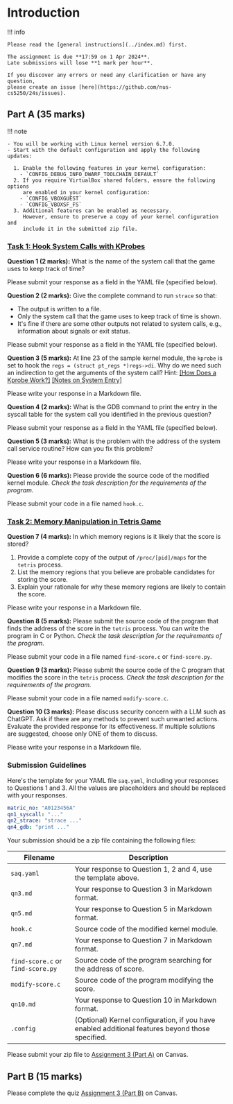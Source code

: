 # Introduction

!!! info

    Please read the [general instructions](../index.md) first.

    The assignment is due **17:59 on 1 Apr 2024**.
    Late submissions will lose **1 mark per hour**.

    If you discover any errors or need any clarification or have any question,
    please create an issue [here](https://github.com/nus-cs5250/24s/issues).

## Part A (35 marks)

!!! note

    - You will be working with Linux kernel version 6.7.0.
    - Start with the default configuration and apply the following updates:

      1. Enable the following features in your kernel configuration:
        - `CONFIG_DEBUG_INFO_DWARF_TOOLCHAIN_DEFAULT`
      2. If you require VirtualBox shared folders, ensure the following options
         are enabled in your kernel configuration:
        - `CONFIG_VBOXGUEST`
        - `CONFIG_VBOXSF_FS`
      3. Additional features can be enabled as necessary.
         However, ensure to preserve a copy of your kernel configuration and
         include it in the submitted zip file.

### [Task 1: Hook System Calls with KProbes](task-kprobe.md)

<!-- 2 + 2 + 5 + 2 + 3 + 6 = 20 -->

**Question 1 (2 marks):**
What is the name of the system call that the game uses to keep track of time?

Please submit your response as a field in the YAML file (specified below).

**Question 2 (2 marks):**
Give the complete command to run `strace` so that:

- The output is written to a file.
- Only the system call that the game uses to keep track of time is shown.
- It's fine if there are some other outputs not related to system calls, e.g.,
  information about signals or exit status.

Please submit your response as a field in the YAML file (specified below).

**Question 3 (5 marks):**
At line 23 of the sample kernel module, the `kprobe` is set to hook the `regs =
(struct pt_regs *)regs->di`. Why do we need such an indirection to get the
arguments of the system call?
Hint:
[[How Does a Kprobe Work?]](https://www.kernel.org/doc/html/v6.7/trace/kprobes.html#how-does-a-kprobe-work)
[[Notes on System Entry]](https://canvas.nus.edu.sg/courses/53045/files/3626447?module_item_id=318796)

Please write your response in a Markdown file.

**Question 4 (2 marks):**
What is the GDB command to print the entry in the syscall table for the system
call you identified in the previous question?

Please submit your response as a field in the YAML file (specified below).

**Question 5 (3 marks):**
What is the problem with the address of the system call service routine? How
can you fix this problem?

Please write your response in a Markdown file.

**Question 6 (6 marks):**
Please provide the source code of the modified kernel module.
_Check the task description for the requirements of the program._

Please submit your code in a file named `hook.c`.

### [Task 2: Memory Manipulation in Tetris Game](task-memhack.md)

<!-- 4 + 5 + 3 + 3 = 15 -->

**Question 7 (4 marks):**
In which memory regions is it likely that the score is stored?

1. Provide a complete copy of the output of `/proc/[pid]/maps` for the `tetris`
   process.
2. List the memory regions that you believe are probable candidates for storing
   the score.
3. Explain your rationale for why these memory regions are likely to contain the
   score.

Please write your response in a Markdown file.

**Question 8 (5 marks):**
Please submit the source code of the program that finds the address of the score
in the `tetris` process. You can write the program in C or Python.
_Check the task description for the requirements of the program._

Please submit your code in a file named `find-score.c` or `find-score.py`.

**Question 9 (3 marks):**
Please submit the source code of the C program that modifies the score in the
`tetris` process.
_Check the task description for the requirements of the program._

Please submit your code in a file named `modify-score.c`.

**Question 10 (3 marks):**
Please discuss security concern with a LLM such as ChatGPT.
Ask if there are any methods to prevent such unwanted actions.
Evaluate the provided response for its effectiveness.
If multiple solutions are suggested, choose only ONE of them to discuss.

Please write your response in a Markdown file.

### Submission Guidelines

Here's the template for your YAML file `saq.yaml`, including your responses to
Questions 1 and 3.
All the values are placeholders and should be replaced with your responses.

```YAML
matric_no: "A0123456A"
qn1_syscall: "..."
qn2_strace: "strace ..."
qn4_gdb: "print ..."
```

Your submission should be a zip file containing the following files:

| Filename                          | Description                                                                                      |
| --------------------------------- | ------------------------------------------------------------------------------------------------ |
| `saq.yaml`                        | Your response to Question 1, 2 and 4, use the template above.                                    |
| `qn3.md`                          | Your response to Question 3 in Markdown format.                                                  |
| `qn5.md`                          | Your response to Question 5 in Markdown format.                                                  |
| `hook.c`                          | Source code of the modified kernel module.                                                       |
| `qn7.md`                          | Your response to Question 7 in Markdown format.                                                  |
| `find-score.c` or `find-score.py` | Source code of the program searching for the address of score.                                   |
| `modify-score.c`                  | Source code of the program modifying the score.                                                  |
| `qn10.md`                         | Your response to Question 10 in Markdown format.                                                 |
| `.config`                         | (Optional) Kernel configuration, if you have enabled additional features beyond those specified. |

Please submit your zip file to
[Assignment 3 (Part A)](https://canvas.nus.edu.sg/courses/53045/assignments/108790)
on Canvas.

## Part B (15 marks)

Please complete the quiz
[Assignment 3 (Part B)](https://canvas.nus.edu.sg/courses/53045/quizzes/37036)
on Canvas.
